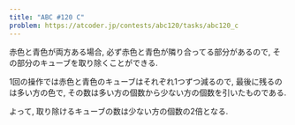 ```yaml
---
title: "ABC #120 C"
problem: https://atcoder.jp/contests/abc120/tasks/abc120_c
---
```

赤色と青色が両方ある場合, 必ず赤色と青色が隣り合ってる部分があるので, その部分のキューブを取り除くことができる.

1回の操作では赤色と青色のキューブはそれぞれ1つずつ減るので, 最後に残るのは多い方の色で, その数は多い方の個数から少ない方の個数を引いたものである.

よって, 取り除けるキューブの数は少ない方の個数の2倍となる.
